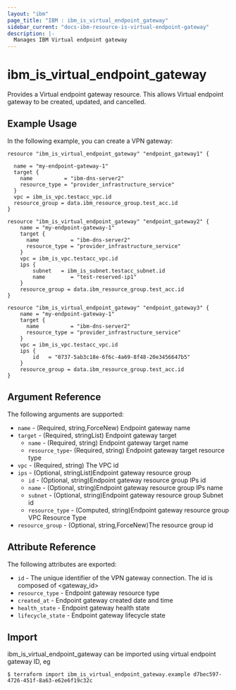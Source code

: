```yaml
---
layout: "ibm"
page_title: "IBM : ibm_is_virtual_endpoint_gateway"
sidebar_current: "docs-ibm-resource-is-virtual-endpoint-gateway"
description: |-
  Manages IBM Virtual endpoint gateway
---
```


# ibm\_is_virtual_endpoint_gateway

Provides a Virtual endpoint gateway  resource. This allows Virtual endpoint gateway  to be created, updated, and cancelled.


## Example Usage

In the following example, you can create a VPN gateway:

```hcl
resource "ibm_is_virtual_endpoint_gateway" "endpoint_gateway1" {
		
  name = "my-endpoint-gateway-1"
  target {
	name          = "ibm-dns-server2"
    resource_type = "provider_infrastructure_service"
  }
  vpc = ibm_is_vpc.testacc_vpc.id
  resource_group = data.ibm_resource_group.test_acc.id    
}

resource "ibm_is_virtual_endpoint_gateway" "endpoint_gateway2" {
	name = "my-endpoint-gateway-1"
	target {
	  name          = "ibm-dns-server2"
	  resource_type = "provider_infrastructure_service"
	}
	vpc = ibm_is_vpc.testacc_vpc.id
	ips {
		subnet   = ibm_is_subnet.testacc_subnet.id
		name        = "test-reserved-ip1"
	}
	resource_group = data.ibm_resource_group.test_acc.id
}

resource "ibm_is_virtual_endpoint_gateway" "endpoint_gateway3" {
	name = "my-endpoint-gateway-1"
	target {
	  name          = "ibm-dns-server2"
	  resource_type = "provider_infrastructure_service"
	}
	vpc = ibm_is_vpc.testacc_vpc.id
	ips {
		id   = "0737-5ab3c18e-6f6c-4a69-8f48-20e3456647b5"
	}
	resource_group = data.ibm_resource_group.test_acc.id
}
```


## Argument Reference

The following arguments are supported:

* `name` - (Required, string,ForceNew) Endpoint gateway name
* `target` - (Required, stringList) Endpoint gateway target
  * `name` - (Required, string) Endpoint gateway target name
  * `resource_type`- (Required, string) Endpoint gateway target resource type
* `vpc` - (Required, string) The VPC id
* `ips` -  (Optional, stringList)Endpoint gateway resource group
  * `id` -  (Optional, string)Endpoint gateway resource group IPs id
  * `name` -  (Optional, string)Endpoint gateway resource group IPs name
  * `subnet` -  (Optional, string)Endpoint gateway resource group Subnet id
  * `resource_type` -  (Computed, string)Endpoint gateway resource group VPC Resource Type
* `resource_group` -  (Optional, string,ForceNew)The resource group id  

## Attribute Reference

The following attributes are exported:

* `id` - The unique identifier of the VPN gateway connection. The id is composed of \<gateway_id>
* `resource_type` - Endpoint gateway resource type
* `created_at` -  Endpoint gateway created date and time
* `health_state` -  Endpoint gateway health state
* `lifecycle_state` -  Endpoint gateway lifecycle state


## Import

ibm_is_virtual_endpoint_gateway can be imported using virtual endpoint gateway ID, eg

```
$ terraform import ibm_is_virtual_endpoint_gateway.example d7bec597-4726-451f-8a63-e62e6f19c32c

```
